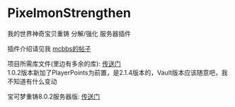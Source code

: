 # PixelmonStrengthen
我的世界神奇宝贝重铸 分解/强化 服务器插件  

插件介绍请见我 [mcbbs的帖子](https://www.mcbbs.net/forum.php?mod=viewthread&tid=1084748)


项目所需库文件(里边有多余的库): [传送门](https://wwa.lanzous.com/iW0p8ewrk6j)  
1.0.2版本新加了PlayerPoints为前置，是2.1.4版本的，Vault版本应该随意吧，我不知道有什么变动


宝可梦重铸8.0.2服务器版: [传送门](https://download.nodecdn.net/containers/reforged/server/release/8.0.2/Pixelmon-1.12.2-8.0.2-server.jar)
